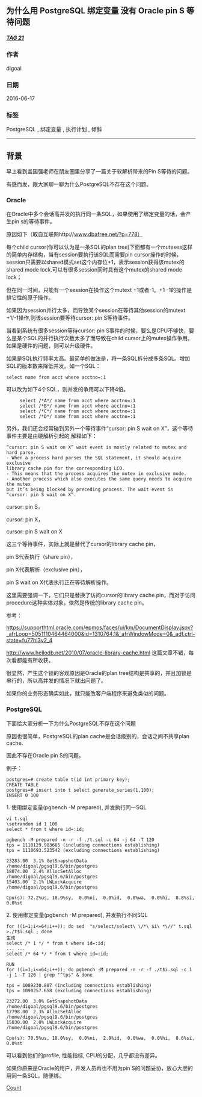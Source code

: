 ## 为什么用 PostgreSQL 绑定变量 没有 Oracle pin S 等待问题    
##### [TAG 21](../class/21.md)
                                             
### 作者                                             
digoal                                              
                                                
### 日期                                              
2016-06-17                                                                         
                                              
### 标签                                                                                                                                                              
PostgreSQL , 绑定变量 , 执行计划 , 倾斜         
                                            
----                                              
                                            
## 背景                                      
早上看到盖国强老师在朋友圈里分享了一篇关于软解析带来的Pin S等待的问题。    
  
有感而发，跟大家聊一聊为什么PostgreSQL不存在这个问题。    
    
### Oracle  
在Oracle中多个会话高并发的执行同一条SQL，如果使用了绑定变量的话，会产生pin s的等待事件。    
  
原因如下（取自互联网http://www.dbafree.net/?p=778）      
    
每个child cursor(你可以认为是一条SQL的plan tree)下面都有一个mutexes这样的简单内存结构，当有session要执行该SQL而需要pin cursor操作的时候，session只需要以shared模式set这个内存位+1，表示session获得该mutex的shared mode lock.可以有很多session同时具有这个mutex的shared mode lock；    
  
但在同一时间，只能有一个session在操作这个mutext +1或者-1。+1 -1的操作是排它性的原子操作。    
  
如果因为session并行太多，而导致某个session在等待其他session的mutext +1/-1操作,则该session要等待cursor: pin S等待事件。    
    
当看到系统有很多session等待cursor: pin S事件的时候，要么是CPU不够快，要么是某个SQL的并行执行次数太多了而导致在child cursor上的mutex操作争用。如果是硬件的问题，则可以升级硬件。  
    
如果是SQL执行频率太高。最简单的做法是，将一条SQL拆分成多条SQL。增加SQL的版本数来降低并发。如一个SQL：  
  
```  
select name from acct where acctno=:1  
```  
  
可以改为如下4个SQL，则并发的争用可以下降4倍。  
  
```  
     select /*A*/ name from acct where acctno=:1  
     select /*B*/ name from acct where acctno=:1  
     select /*C*/ name from acct where acctno=:1  
     select /*D*/ name from acct where acctno=:1  
```  
    
另外，我们还会经常碰到另外一个等待事件“cursor: pin S wait on X”，这个等待事件主要是由硬解析引起的,解释如下：  
  
```  
“cursor: pin S wait on X” wait event is mostly related to mutex and hard parse.  
- When a process hard parses the SQL statement, it should acquire exclusive  
library cache pin for the corresponding LCO.  
- This means that the process acquires the mutex in exclusive mode.  
- Another process which also executes the same query needs to acquire the mutex  
but it’s being blocked by preceding process. The wait event is “cursor: pin S wait on X”.  
```  
  
cursor: pin S，    
  
cursor: pin X，   
  
cursor: pin S wait on X    
  
这三个等待事件，实际上就是替代了cursor的library cache pin，    
  
pin S代表执行（share pin），    
  
pin X代表解析（exclusive pin），    
  
pin S wait on X代表执行正在等待解析操作。      
  
这里需要强调一下，它们只是替换了访问cursor的library cache pin，而对于访问procedure这种实体对象，依然是传统的library cache pin。    
  
参考：   
  
https://supporthtml.oracle.com/epmos/faces/ui/km/DocumentDisplay.jspx?_afrLoop=5051110464464000&id=1310764.1&_afrWindowMode=0&_adf.ctrl-state=fu77hl3v2_4    
  
http://www.hellodb.net/2010/07/oracle-library-cache.html  这篇文章不错，每次看都能有所收获。    
  
很显然，产生这个锁的客观原因是Oracle的plan tree结构是共享的，并且加锁是串行的，所以高并发的情况下就出问题了。     
  
如果你的业务形态确实如此，就只能改客户端程序来避免类似的问题。    
  
### PostgreSQL  
下面给大家分析一下为什么PostgreSQL不存在这个问题    
  
原因也很简单，PostgreSQL的plan cache是会话级别的，会话之间不共享plan cache.    
  
因此不存在Oracle pin S的问题。    
  
例子：    
  
```  
postgres=# create table t(id int primary key);  
CREATE TABLE  
postgres=# insert into t select generate_series(1,100);  
INSERT 0 100  
```  
  
1\. 使用绑定变量(pgbench -M prepared), 并发执行同一SQL  
  
```  
vi t.sql  
\setrandom id 1 100  
select * from t where id=:id;  
  
pgbench -M prepared -n -r -f ./t.sql -c 64 -j 64 -T 120  
tps = 1110129.983665 (including connections establishing)  
tps = 1110693.523542 (excluding connections establishing)  
  
23283.00  3.1% GetSnapshotData              /home/digoal/pgsql9.6/bin/postgres  
18074.00  2.4% AllocSetAlloc                /home/digoal/pgsql9.6/bin/postgres  
15403.00  2.1% LWLockAcquire                /home/digoal/pgsql9.6/bin/postgres  
  
Cpu(s): 72.2%us, 18.9%sy,  0.0%ni,  0.0%id,  0.0%wa,  0.0%hi,  8.8%si,  0.0%st  
```  
  
2\. 使用绑定变量(pgbench -M prepared), 并发执行不同SQL  
  
```  
for ((i=1;i<=64;i++)); do sed  "s/select/select\ \/*\ $i\ *\//" t.sql >./t$i.sql ; done  
生成  
select /* 1 */ * from t where id=:id;  
... ...  
select /* 64 */ * from t where id=:id;  
  
RUN  
for ((i=1;i<=64;i++)); do pgbench -M prepared -n -r -f ./t$i.sql -c 1 -j 1 -T 120 | grep "^tps" & done  
  
tps = 1089230.887 (including connections establishing)  
tps = 1090257.658 (excluding connections establishing)  
  
23272.00  3.0% GetSnapshotData              /home/digoal/pgsql9.6/bin/postgres  
17798.00  2.3% AllocSetAlloc                /home/digoal/pgsql9.6/bin/postgres  
15030.00  2.0% LWLockAcquire                /home/digoal/pgsql9.6/bin/postgres  
  
Cpu(s): 70.5%us, 18.0%sy,  0.0%ni,  2.9%id,  0.0%wa,  0.0%hi,  8.6%si,  0.0%st  
```  
  
可以看到他们的profile, 性能指标, CPU的分配，几乎都没有差异。    
  
如果你原来是Oracle的用户，开发人员再也不用为pin S的问题妥协，放心大胆的用同一条SQL，随便绑。        
      
[Count](http://info.flagcounter.com/h9V1)          
    
